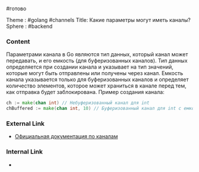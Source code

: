 #готово 

Theme : #golang  #channels
Title: Какие параметры могут иметь каналы?
Sphere : #backend 

### Content

Параметрами канала в Go являются тип данных, который канал может передавать, и его емкость (для буферизованных каналов). Тип данных определяется при создании канала и указывает на тип значений, которые могут быть отправлены или получены через канал. Емкость канала указывается только для буферизованных каналов и определяет количество элементов, которое может храниться в канале перед тем, как отправка будет заблокирована. Пример создания канала:

```go
ch := make(chan int) // Небуферизованный канал для int
chBuffered := make(chan int, 10) // Буферизованный канал для int с емкостью 10
```

### External Link

- [Официальная документация по каналам](https://golang.org/doc/effective_go#channels)

### Internal Link

- 